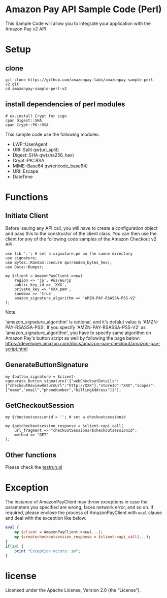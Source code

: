 # Amazon Pay API Sample Code (Perl)

This Sample Code will allow you to integrate your application with the Amazon Pay v2 API.

# Setup

## clone

```
git clone https://github.com/amazonpay-labs/amazonpay-sample-perl-v2.git
cd amazonpay-sample-perl-v2
```

## install dependencies of perl modules

```
# ex.install Crypt for sign
cpan Digest::SHA
cpan Crypt::PK::RSA
```

This sample code use the following modules.

* LWP::UserAgent
* URI::Split qw(uri_split)
* Digest::SHA qw(sha256_hex)
* Crypt::PK::RSA
* MIME::Base64 qw(encode_base64)
* URI::Escape
* DateTime


# Functions
## Initiate Client

Before issuing any API call, you will have to create a configuration object and pass this to the constructor of the client class. You can then use the client for any of the following code samples of the Amazon Checkout v2 API.

```
use lib '.'; # set a signature.pm on the samne directory
use signature;
use Bytes::Random::Secure qw(random_bytes_hex);
use Data::Dumper;

my $client = AmazonPayClient->new(
    region => 'jp', #us/eu/jp
    public_key_id => 'XXX',
    private_key => 'XXX.pem',
    sandbox => 'true',
    amazon_signature_algorithm => 'AMZN-PAY-RSASSA-PSS-V2'
);
```

> [!NOTE]
'amazon_signature_algorithm' is optional, and it's defalut value is 'AMZN-PAY-RSASSA-PSS'.
If you specify 'AMZN-PAY-RSASSA-PSS-V2' as 'amazon_signature_algorithm', you have to specify same algorithm on Amazon Pay's button script as well by following the page below:
https://developer.amazon.com/docs/amazon-pay-checkout/amazon-pay-script.html


## GenerateButtonSignature

```
my $button_signature = $client->generate_button_signature('{"webCheckoutDetails":{"checkoutReviewReturnUrl":"http://XXX"},"storeId":"XXX","scopes":["name","email","phoneNumber","billingAddress"]}');
```

## GetCheckoutSession

```
my $checkoutsessionid = ''; # set a checkoutsessionid

my $getcheckoutsession_response = $client->api_call(
    url_fragment => "checkoutSessions/$checkoutsessionid",
    method => "GET"
);
```

## Other functions
Please check the [testrun.pl](https://github.com/amazonpay-labs/amazonpay-sample-perl-v2/blob/main/testrun.pl)

# Exception
The instance of AmazonPayClient may throw exceptions in case the parameters you specified are wrong, faces network error, and so on. 
If required, please enclose the process of AmazonPayClient with `eval` clause and deal with the exception like below.
```perl
eval {
    my $client = AmazonPayClient->new(...);
    my $createcheckoutsession_response = $client->api_call(...);
}
if($@) {
    print "Exception occurs: $@";
}
```

# license
Licensed under the Apache License, Version 2.0 (the “License”).
